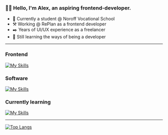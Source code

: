 ### 👋🏼 Hello, I'm Alex, an aspiring frontend-developer.

- 📖 Currently a student @ Noroff Vocational School
- ⚒️ Working @ RePlan as a frontend developer
- ✒️ Years of UI/UX experience as a freelancer
- 🏫 Still learning the ways of being a developer

---

### Frontend
[![My Skills](https://skillicons.dev/icons?i=js,html,css,react,sass,ts,jest,bootstrap,git,php&perline=4)](https://skillicons.dev)

### Software
[![My Skills](https://skillicons.dev/icons?i=figma,ai,pr,ae)](https://skillicons.dev)

### Currently learning
[![My Skills](https://skillicons.dev/icons?i=svelte,vue)](https://skillicons.dev)

---

[![Top Langs](https://github-readme-stats.vercel.app/api/top-langs/?username=alexdalene&layout=compact)](https://github.com/alexdalene/)
